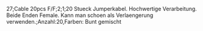 27;Cable 20pcs F/F;2;1;20 Stueck Jumperkabel. Hochwertige Verarbeitung. Beide Enden Female. Kann man schoen als Verlaengerung verwenden.;Anzahl:20,Farben: Bunt gemischt
